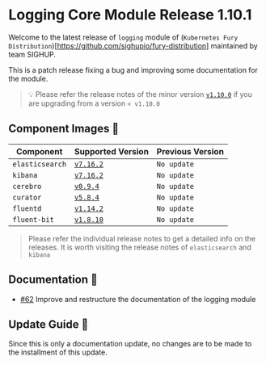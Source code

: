 # Logging Core Module Release 1.10.1

Welcome to the latest release of `logging` module of (`Kubernetes Fury
Distribution`)[https://github.com/sighupio/fury-distribution] maintained by team
SIGHUP.

This is a patch release fixing a bug and improving some documentation for the module.

> 💡 Please refer the release notes of the minor version
> [`v1.10.0`](https://github.com/sighupio/fury-kubernetes-logging/releases/tag/v1.10.0)
> if you are upgrading from a version `< v1.10.0`

## Component Images 🚢

| Component       | Supported Version                                                                                      | Previous Version |
|-----------------|--------------------------------------------------------------------------------------------------------|------------------|
| `elasticsearch` | [`v7.16.2`](https://www.elastic.co/guide/en/elasticsearch/reference/current/release-notes-7.16.3.html) | `No update`      |
| `kibana`        | [`v7.16.2`](https://www.elastic.co/guide/en/kibana/current/release-notes-7.16.2.html)                  | `No update`      |
| `cerebro`       | [`v0.9.4`](https://github.com/lmenezes/cerebro/releases/tag/v0.9.4)                                    | `No update`      |
| `curator`       | [`v5.8.4`](https://github.com/elastic/curator/releases/tag/v5.8.4)                                     | `No update`      |
| `fluentd`       | [`v1.14.2`](https://github.com/fluent/fluentd/releases/tag/v1.14.2)                                    | `No update`      |
| `fluent-bit`    | [`v1.8.10`](https://fluentbit.io/announcements/v1.8.10/)                                               | `No update`      |

> Please refer the individual release notes to get a detailed info on the
> releases. It is worth visiting the release notes of `elasticsearch` and `kibana`

## Documentation 📕

- [#62](https://github.com/sighupio/fury-kubernetes-logging/pulls/62) Improve
  and restructure the documentation of the logging module

## Update Guide 🦮

Since this is only a documentation update, no changes are to be made to the installment of this update.
